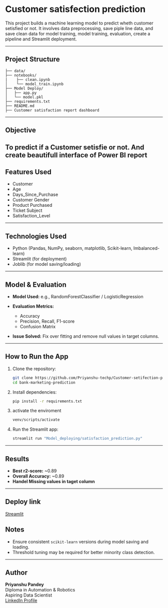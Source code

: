 # Customer satisfection prediction

This project builds a machine learning model to predict wheth customer setisfied or not. It involves data preprocessing, save piple line data, and save clean data for model training, model training, evaluation, create a pipeline and Streamlit deployment.

---

## Project Structure

```
├── data/                  
├── notebooks/   
|    ├── clean.ipynb          
│    └── model_train.ipynb       
├── Model Deploy/
│   ├── app.py              
│   └── model.pkl           
├── requirements.txt          
├── README.md   
├── Customer satisfaction report dashboard             
```

---

## Objective

To predict if a Customer setisfie or not.
And create beautifull interface of Power BI report
---

## Features Used

- Customer 
- Age	 
- Days_Since_Purchase	
- Customer Gender	  
- Product Purchased	 
- Ticket Subject	
- Satisfaction_Level    
---

##  Technologies Used

- Python (Pandas, NumPy, seaborn, matplotlib, Scikit-learn, Imbalanced-learn)
- Streamlit (for deployment)
- Joblib (for model saving/loading)

---

## Model & Evaluation

- **Model Used:** e.g., RandomForestClassifier / LogisticRegression  
- **Evaluation Metrics:**
  - Accuracy
  - Precision, Recall, F1-score
  - Confusion Matrix

- **Issue Solved:** Fix over fitting and remove null values in target columns.

---

##  How to Run the App
1. Clone the repository:
   ```bash
   git clone https://github.com/Priyanshu-techp/Customer-setifection-prediction.git
   cd bank-marketing-prediction
   ```

2. Install dependencies:
   ```bash
   pip install -r requirements.txt
   ```

3. activate the enviroment
   ```bash
   venv/scripts/activate

4. Run the Streamlit app:
   ```bash
   streamlit run "Model_deploying/satisfaction_prediction.py"
   ```
---

## Results

- **Best r2-score:** ~0.89  
- **Overall Accuracy:** ~0.89  
- **Handel Missing values in taget column**

---
## Deploy link
[Streamlit](https://customer-satisfaction-prediction-model.streamlit.app/)

##  Notes

- Ensure consistent `scikit-learn` versions during model saving and loading.
- Threshold tuning may be required for better minority class detection.

---

## Author

**Priyanshu Pandey**  
Diploma in Automation & Robotics  
Aspiring Data Scientist  
[LinkedIn Profile](https://www.linkedin.com/in/priyanshu-pandey67)


